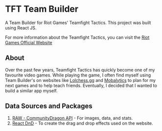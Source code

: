 # TFT Team Builder
A Team Builder for Riot Games' Teamfight Tactics. This project was built using React JS.

For more information about the Teamfight Tactics, you can visit the [Riot Games Official Website](https://teamfighttactics.leagueoflegends.com/en-us/)

## About
Over the past few years, Teamfight Tactics has quickly become one of my favourite video games. While playing the game, I often find myself using Team Builder's on websites like [Lolchess.gg](https://lolchess.gg/builder?hl=en-US) and [Mobalytics](https://mobalytics.gg/tft/comp-builder) to plan for my next games and to help teach friends. Eventually, I decided that I wanted to build a similar app myself.

## Data Sources and Packages
1. [RAW - CommunityDragon API](https://raw.communitydragon.org/) - For images, data, and stats.
2. [React DnD](https://react-dnd.github.io/react-dnd/about) - To create the drag and drop effects used on the website.
